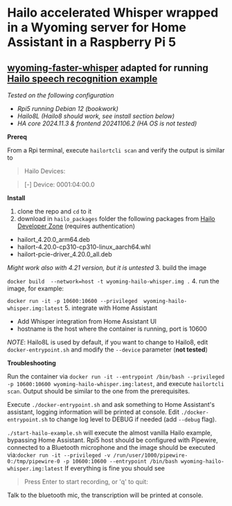 # Hailo accelerated Whisper wrapped in a Wyoming server for Home Assistant in a Raspberry Pi 5
## [wyoming-faster-whisper]() adapted for running [Hailo speech recognition example](https://github.com/hailo-ai/Hailo-Application-Code-Examples/tree/main/runtime/hailo-8/python/speech_recognition)

*Tested on the following configuration* 
- *Rpi5 running Debian 12 (bookwork)*
- *Hailo8L (Hailo8 should work, see install section below)*
- *HA core 2024.11.3 & frontend 20241106.2 (HA OS is not tested)* 

**Prereq**

From a Rpi terminal, execute `hailortcli scan` and verify the output is similar to 
>Hailo Devices:

>[-] Device: 0001:04:00.0

**Install**

1. clone the repo and `cd` to it
2. download in `hailo_packages` folder the following packages from [Hailo Developer Zone](https://hailo.ai/developer-zone/) (requires authentication)
- hailort_4.20.0_arm64.deb
- hailort-4.20.0-cp310-cp310-linux_aarch64.whl
- hailort-pcie-driver_4.20.0_all.deb

*Might work also with 4.21 version, but it is untested*
3. build the image

`docker build  --network=host -t wyoming-hailo-whisper.img .`
4. run the image, for example:

`docker run -it -p 10600:10600 --privileged  wyoming-hailo-whisper.img:latest`
5. integrate with Home Assistant
- Add Whisper integration from Home Assistant UI
- hostname is the host where the container is running, port is 10600

*NOTE*: Hailo8L is used by default, if you want to change to Hailo8, edit `docker-entrypoint.sh` and modify the `--device` parameter (**not tested**)

**Troubleshooting**

Run the container via `docker run -it --entrypoint /bin/bash --privileged -p 10600:10600 wyoming-hailo-whisper.img:latest`, and execute `hailortcli scan`. Output should be similar to the one from the prerequisites.

Execute `./docker-entrypoint.sh` and ask something to Home Assistant's assistant, logging information will be printed at console. Edit `./docker-entrypoint.sh` to change log level to DEBUG if needed (add `--debug` flag).

`./start-hailo-example.sh` will execute the almost vanilla Hailo example, bypassing Home Assistant. Rpi5 host should be configured with Pipewire, connected to a Bluetooth microphone and the image should be executed via:`docker run -it --privileged -v /run/user/1000/pipewire-0:/tmp/pipewire-0 -p 10600:10600 --entrypoint /bin/bash wyoming-hailo-whisper.img:latest`
If everything is fine you should see 
>Press Enter to start recording, or 'q' to quit:

Talk to the bluetooth mic, the transcription will be printed at console.